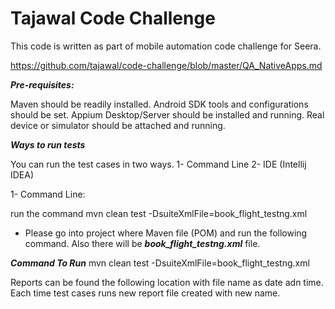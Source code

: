 # Tajawal Code Challenge

This code is written as part of mobile automation code challenge for Seera.

https://github.com/tajawal/code-challenge/blob/master/QA_NativeApps.md

***Pre-requisites:***

Maven should be readily installed.
Android SDK tools and configurations should be set.
Appium Desktop/Server should be installed and running.
Real device or simulator should be attached and running.

***Ways to run tests***

You can run the test cases in two ways.
1- Command Line
2- IDE (Intellij IDEA)

1- Command Line:

run the command mvn clean test -DsuiteXmlFile=book_flight_testng.xml

- Please go into project where Maven file (POM) and run the following command. Also there will be ***book_flight_testng.xml*** file.

***Command To Run***
mvn clean test -DsuiteXmlFile=book_flight_testng.xml 

Reports can be found the following location with file name as date adn time. Each time test cases runs new report file created with new name.
